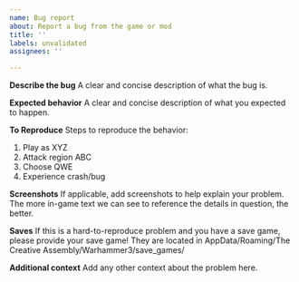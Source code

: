 ```yaml
---
name: Bug report
about: Report a bug from the game or mod
title: ''
labels: unvalidated
assignees: ''

---
```


**Describe the bug**
A clear and concise description of what the bug is.

**Expected behavior**
A clear and concise description of what you expected to happen.

**To Reproduce**
Steps to reproduce the behavior:
1. Play as XYZ
2. Attack region ABC
3. Choose QWE
4. Experience crash/bug

**Screenshots**
If applicable, add screenshots to help explain your problem. The more in-game text we can see to reference the details in question, the better.

**Saves**
If this is a hard-to-reproduce problem and you have a save game, please provide your save game! They are located in AppData/Roaming/The Creative Assembly/Warhammer3/save_games/

**Additional context**
Add any other context about the problem here.
